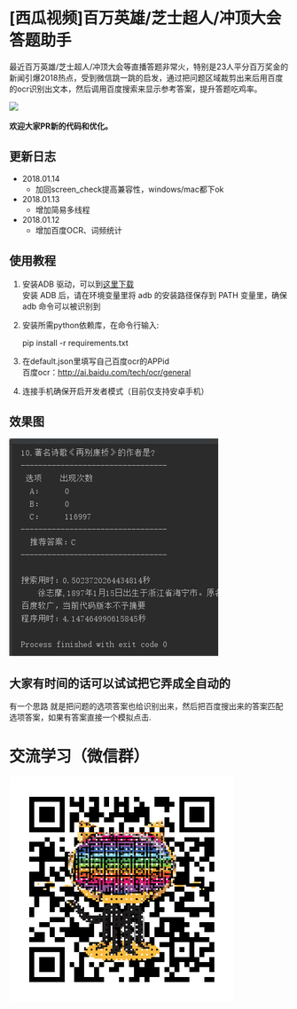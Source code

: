 # [西瓜视频]百万英雄/芝士超人/冲顶大会答题助手
最近百万英雄/芝士超人/冲顶大会等直播答题非常火，特别是23人平分百万奖金的新闻引爆2018热点，受到微信跳一跳的启发，通过把问题区域裁剪出来后用百度的ocr识别出文本，然后调用百度搜索来显示参考答案，提升答题吃鸡率。

![](https://github.com/manoshape/mdphotos/raw/master/lanedetection/fcn.png)


**欢迎大家PR新的代码和优化。**

## 更新日志
- 2018.01.14
  - 加回screen_check提高兼容性，windows/mac都下ok
- 2018.01.13
  - 增加简易多线程
- 2018.01.12
  - 增加百度OCR、词频统计


## 使用教程

1. 安装ADB 驱动，可以到[这里下载](https://adb.clockworkmod.com/)<br />
安装 ADB 后，请在环境变量里将 adb 的安装路径保存到 PATH 变量里，确保 adb 命令可以被识别到
  
2. 安装所需python依赖库，在命令行输入:

    pip install -r requirements.txt


3. 在default.json里填写自己百度ocr的APPid</br>
百度ocr：http://ai.baidu.com/tech/ocr/general

4. 连接手机确保开启开发者模式（目前仅支持安卓手机）


## 效果图
![截图](./data/win10.jpg)


## 大家有时间的话可以试试把它弄成全自动的

有一个思路 就是把问题的选项答案也给识别出来，然后把百度搜出来的答案匹配选项答案，如果有答案直接一个模拟点击.


# 交流学习（微信群）
![截图](./data/de_qrcode.gif)



